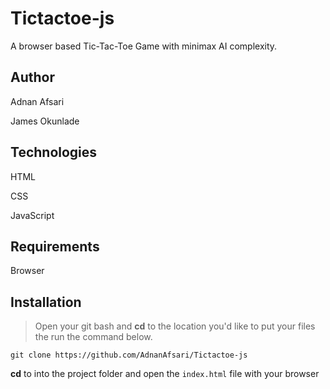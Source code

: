 # Tictactoe-js
A browser based Tic-Tac-Toe Game with minimax AI complexity.

## Author
Adnan Afsari

James Okunlade

## Technologies
HTML

CSS

JavaScript

## Requirements

Browser

## Installation
> Open your git bash and **cd** to the location you'd like to put your files the run the command below.

`git clone https://github.com/AdnanAfsari/Tictactoe-js`

**cd** to into the project folder and open the `index.html` file with your browser
